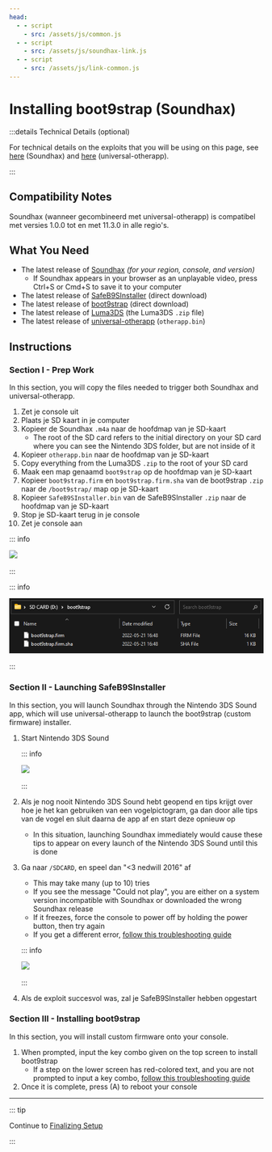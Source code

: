 ```yaml
---
head:
  - - script
    - src: /assets/js/common.js
  - - script
    - src: /assets/js/soundhax-link.js
  - - script
    - src: /assets/js/link-common.js
---
```


# Installing boot9strap (Soundhax)

:::details Technical Details (optional)

For technical details on the exploits that you will be using on this page, see [here](https://github.com/nedwill/soundhax) (Soundhax) and [here](https://github.com/TuxSH/universal-otherapp) (universal-otherapp).

:::

## Compatibility Notes

Soundhax (wanneer gecombineerd met universal-otherapp) is compatibel met versies 1.0.0 tot en met 11.3.0 in alle regio's.

## What You Need

- The latest release of [Soundhax](http://soundhax.com) _(for your region, console, and version)_
  - If Soundhax appears in your browser as an unplayable video, press Ctrl+S or Cmd+S to save it to your computer
- The latest release of [SafeB9SInstaller](https://github.com/d0k3/SafeB9SInstaller/releases/download/v0.0.7/SafeB9SInstaller-20170605-122940.zip) (direct download)
- The latest release of [boot9strap](https://github.com/SciresM/boot9strap/releases/download/1.4/boot9strap-1.4.zip) (direct download)
- The latest release of [Luma3DS](https://github.com/LumaTeam/Luma3DS/releases/latest) (the Luma3DS `.zip` file)
- The latest release of [universal-otherapp](https://github.com/TuxSH/universal-otherapp/releases/latest) (`otherapp.bin`)

## Instructions

### Section I - Prep Work

In this section, you will copy the files needed to trigger both Soundhax and universal-otherapp.

1. Zet je console uit
2. Plaats je SD kaart in je computer
3. Kopieer de Soundhax `.m4a` naar de hoofdmap van je SD-kaart
   - The root of the SD card refers to the initial directory on your SD card where you can see the Nintendo 3DS folder, but are not inside of it
4. Kopieer `otherapp.bin` naar de hoofdmap van je SD-kaart
5. Copy everything from the Luma3DS `.zip` to the root of your SD card
6. Maak een map genaamd `boot9strap` op de hoofdmap van je SD-kaart
7. Kopieer `boot9strap.firm` en `boot9strap.firm.sha` van de boot9strap `.zip` naar de `/boot9strap/` map op je SD-kaart
8. Kopieer `SafeB9SInstaller.bin` van de SafeB9SInstaller `.zip` naar de hoofdmap van je SD-kaart
9. Stop je SD-kaart terug in je console
10. Zet je console aan

::: info

![](/images/screenshots/soundhax/soundhax-root-layout.png)

:::

::: info

![](/images/screenshots/boot9strap-folder.png)

:::

### Section II - Launching SafeB9SInstaller

In this section, you will launch Soundhax through the Nintendo 3DS Sound app, which will use universal-otherapp to launch the boot9strap (custom firmware) installer.

1. Start Nintendo 3DS Sound

   ::: info

   ![](/images/screenshots/soundhax/soundhax-welcome.png)

   :::

2. Als je nog nooit Nintendo 3DS Sound hebt geopend en tips krijgt over hoe je het kan gebruiken van een vogelpictogram, ga dan door alle tips van de vogel en sluit daarna de app af en start deze opnieuw op
   - In this situation, launching Soundhax immediately would cause these tips to appear on every launch of the Nintendo 3DS Sound until this is done

3. Ga naar `/SDCARD`, en speel dan "<3 nedwill 2016" af

   - This may take many (up to 10) tries
   - If you see the message "Could not play", you are either on a system version incompatible with Soundhax or downloaded the wrong Soundhax release
   - If it freezes, force the console to power off by holding the power button, then try again
   - If you get a different error, [follow this troubleshooting guide](troubleshooting-soundhax)

   ::: info

   ![](/images/screenshots/soundhax/soundhax-launch.png)

   :::

4. Als de exploit succesvol was, zal je SafeB9SInstaller hebben opgestart

### Section III - Installing boot9strap

In this section, you will install custom firmware onto your console.

1. When prompted, input the key combo given on the top screen to install boot9strap
   - If a step on the lower screen has red-colored text, and you are not prompted to input a key combo, [follow this troubleshooting guide](troubleshooting-soundhax)
2. Once it is complete, press (A) to reboot your console

<!--@include: ./_include/configure-luma3ds.md -->

<!--@include: ./_include/luma3ds-installed-note.md -->

___

::: tip

Continue to [Finalizing Setup](finalizing-setup)

:::
